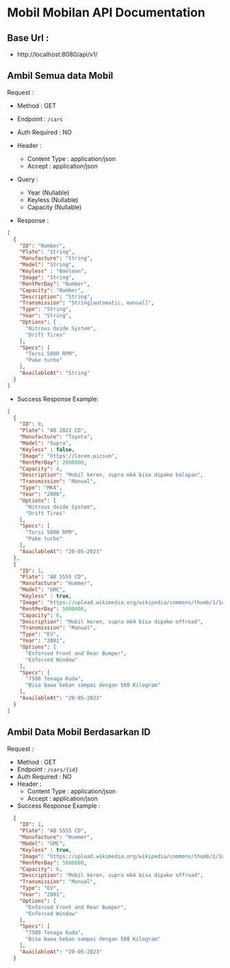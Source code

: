 # Mobil Mobilan API Documentation

## Base Url :
- http://localhost:8080/api/v1/


## Ambil Semua data Mobil

Request :
- Method : GET
- Endpoint : `/cars`
- Auth Required : NO
- Header :
    - Content Type : application/json
    - Accept : application/json

- Query :
    - Year (Nullable)
    - Keyless (Nullable)
    - Capacity (Nullable)
- Response :
```json
[
  {
    "ID": "Number",
    "Plate": "String",
    "Manufacture": "String",
    "Model": "String",
    "Keyless" : "Boolean",
    "Image": "String",
    "RentPerDay": "Number",
    "Capacity": "Number",
    "Description": "String",
    "Transmission": "String[automatic, manual]",
    "Type": "String",
    "Year": "String",
    "Options": [
      "Nitrous Oxide System",
      "Drift Tires"
    ],
    "Specs": [
      "Torsi 5000 RPM",
      "Pake turbo"
    ],
    "AvailableAt": "String"
  }
]
```

- Success Response Example:

```json
[
  {
    "ID": 0,
    "Plate": "AB 2022 CD",
    "Manufacture": "Toyota",
    "Model": "Supra",
    "Keyless" : false,
    "Image": "https://lorem.picsum",
    "RentPerDay": 2000000,
    "Capacity": 4,
    "Description": "Mobil keren, supra mk4 bisa dipake balapan",
    "Transmission": "Manual",
    "Type": "MK4",
    "Year": "2000",
    "Options": [
      "Nitrous Oxide System",
      "Drift Tires"
    ],
    "Specs": [
      "Torsi 5000 RPM",
      "Pake turbo"
    ],
    "AvailableAt": "20-05-2023"
  },
  {
    "ID": 1,
    "Plate": "AB 5555 CD",
    "Manufacture": "Hummer",
    "Model": "GMC",
    "Keyless" : true,
    "Image": "https://upload.wikimedia.org/wikipedia/commons/thumb/1/1d/GMC_Hummer_EV.jpg/450px-GMC_Hummer_EV.jpg",
    "RentPerDay": 5000000,
    "Capacity": 6,
    "Description": "Mobil keren, supra mk4 bisa dipake offroad",
    "Transmission": "Manual",
    "Type": "EV",
    "Year": "2001",
    "Options": [
      "Enforced Front and Rear Bumper",
      "Enforced Window"
    ],
    "Specs": [
      "7500 Tenaga Kuda",
      "Bisa bawa beban sampai dengan 500 Kilogram"
    ],
    "AvailableAt": "20-05-2023"
  }
]
```

## Ambil Data Mobil Berdasarkan ID

Request :
- Method : GET
- Endpoint : `/cars/{id}`
- Auth Required : NO
- Header :
    - Content Type : application/json
    - Accept : application/json
- Success Response Example :
```json
  {
    "ID": 1,
    "Plate": "AB 5555 CD",
    "Manufacture": "Hummer",
    "Model": "GMC",
    "Keyless" : true,
    "Image": "https://upload.wikimedia.org/wikipedia/commons/thumb/1/1d/GMC_Hummer_EV.jpg/450px-GMC_Hummer_EV.jpg",
    "RentPerDay": 5000000,
    "Capacity": 6,
    "Description": "Mobil keren, supra mk4 bisa dipake offroad",
    "Transmission": "Manual",
    "Type": "EV",
    "Year": "2001",
    "Options": [
      "Enforced Front and Rear Bumper",
      "Enforced Window"
    ],
    "Specs": [
      "7500 Tenaga Kuda",
      "Bisa bawa beban sampai dengan 500 Kilogram"
    ],
    "AvailableAt": "20-05-2023"
  }
```
